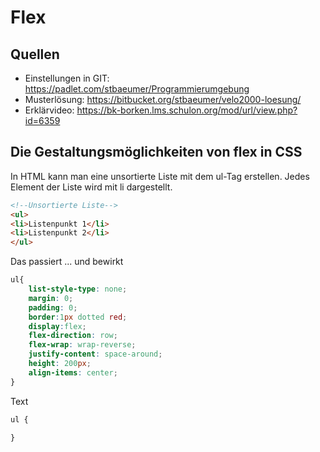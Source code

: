 # Flex

## Quellen

* Einstellungen in GIT: https://padlet.com/stbaeumer/Programmierumgebung
* Musterlösung: https://bitbucket.org/stbaeumer/velo2000-loesung/
* Erklärvideo: https://bk-borken.lms.schulon.org/mod/url/view.php?id=6359



## Die Gestaltungsmöglichkeiten von flex in CSS

In HTML kann man eine unsortierte Liste mit dem ul-Tag erstellen. 
Jedes Element der Liste wird mit li dargestellt.

```html
<!--Unsortierte Liste-->
<ul>
<li>Listenpunkt 1</li>
<li>Listenpunkt 2</li>
</ul>
```



Das passiert ... und bewirkt

```CSS
ul{
    list-style-type: none;
    margin: 0;
    padding: 0;
    border:1px dotted red;
    display:flex;
    flex-direction: row;    
    flex-wrap: wrap-reverse;
    justify-content: space-around;
    height: 200px;
    align-items: center;
}
```

Text

```CSS
ul {

}
```